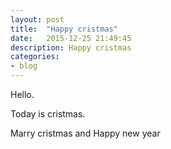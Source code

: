```yaml
---
layout: post
title:  "Happy cristmas"
date:   2015-12-25 21:49:45
description: Happy cristmas
categories:
- blog
---
```


Hello.

Today is cristmas.


Marry cristmas and Happy new year
